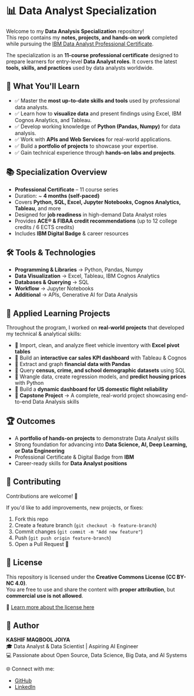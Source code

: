 # 📊 Data Analyst Specialization

Welcome to my **Data Analysis Specialization** repository!  
This repo contains my **notes, projects, and hands-on work** completed while pursuing the [IBM Data Analyst Professional Certificate](https://www.coursera.org/professional-certificates/ibm-data-analyst).  

The specialization is an **11-course professional certificate** designed to prepare learners for entry-level **Data Analyst roles**. It covers the latest **tools, skills, and practices** used by data analysts worldwide.


## 🎯 What You'll Learn

- ✅ Master the **most up-to-date skills and tools** used by professional data analysts.  
- ✅ Learn how to **visualize data** and present findings using Excel, IBM Cognos Analytics, and Tableau.  
- ✅ Develop working knowledge of **Python (Pandas, Numpy)** for data analysis.  
- ✅ Work with **APIs and Web Services** for real-world applications.  
- ✅ Build a **portfolio of projects** to showcase your expertise.  
- ✅ Gain technical experience through **hands-on labs and projects**.  


## 📚 Specialization Overview

- **Professional Certificate** – 11 course series  
- Duration: ~ **4 months (self-paced)**  
- Covers **Python, SQL, Excel, Jupyter Notebooks, Cognos Analytics, Tableau**, and more  
- Designed for **job readiness** in high-demand Data Analyst roles  
- Provides **ACE® & FIBAA credit recommendations** (up to 12 college credits / 6 ECTS credits)  
- Includes **IBM Digital Badge** & career resources  


## 🛠️ Tools & Technologies

- **Programming & Libraries** → Python, Pandas, Numpy  
- **Data Visualization** → Excel, Tableau, IBM Cognos Analytics  
- **Databases & Querying** → SQL  
- **Workflow** → Jupyter Notebooks  
- **Additional** → APIs, Generative AI for Data Analysis  


## 📂 Applied Learning Projects

Throughout the program, I worked on **real-world projects** that developed my technical & analytical skills:

- 📌 Import, clean, and analyze fleet vehicle inventory with **Excel pivot tables**  
- 📌 Build an **interactive car sales KPI dashboard** with Tableau & Cognos  
- 📌 Extract and graph **financial data with Pandas**  
- 📌 Query **census, crime, and school demographic datasets** using SQL  
- 📌 Wrangle data, create regression models, and **predict housing prices** with Python  
- 📌 Build a **dynamic dashboard for US domestic flight reliability**  
- 📌 **Capstone Project** → A complete, real-world project showcasing end-to-end Data Analysis skills  


## 🏆 Outcomes

- A **portfolio of hands-on projects** to demonstrate Data Analyst skills  
- Strong foundation for advancing into **Data Science, AI, Deep Learning, or Data Engineering**  
- Professional Certificate & Digital Badge from **IBM**  
- Career-ready skills for **Data Analyst positions**  


## 🤝 Contributing

Contributions are welcome! 🚀  

If you'd like to add improvements, new projects, or fixes:  
1. Fork this repo  
2. Create a feature branch (`git checkout -b feature-branch`)  
3. Commit changes (`git commit -m "Add new feature"`)  
4. Push (`git push origin feature-branch`)  
5. Open a Pull Request 🎉  


## 📜 License

This repository is licensed under the **Creative Commons License (CC BY-NC 4.0)**.  
You are free to use and share the content with **proper attribution**, but **commercial use is not allowed**.  

🔗 [Learn more about the license here](https://creativecommons.org/licenses/by-nc/4.0/)  


## 🙌 Author

**KASHIF MAQBOOL JOIYA**  
🎓 Data Analyst & Data Scientist | Aspiring AI Engineer  
💻 Passionate about Open Source, Data Science, Big Data, and AI Systems  

🌐 Connect with me:  
- [GitHub](https://github.com/KashifMaqbool)  
- [LinkedIn](https://www.linkedin.com/in/kashif-maqbool-joiya-390747209/)  

